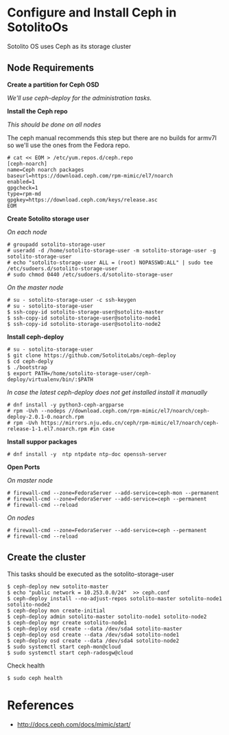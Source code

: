 # Configure and Install Ceph in SotolitoOs

Sotolito OS uses Ceph as its storage cluster

## Node Requirements

**Create a partition for Ceph OSD**

*We'll use ceph-deploy for the administration tasks.*

**Install the Ceph repo**

*This should be done on all nodes*

The ceph manual recommends this step but there are no builds for armv7l so we'll use the ones from the Fedora repo.

```
# cat << EOM > /etc/yum.repos.d/ceph.repo
[ceph-noarch]
name=Ceph noarch packages
baseurl=https://download.ceph.com/rpm-mimic/el7/noarch
enabled=1
gpgcheck=1
type=rpm-md
gpgkey=https://download.ceph.com/keys/release.asc
EOM
```
**Create Sotolito storage user**

*On each node*

```
# groupadd sotolito-storage-user
# useradd -d /home/sotolito-storage-user -m sotolito-storage-user -g sotolito-storage-user
# echo "sotolito-storage-user ALL = (root) NOPASSWD:ALL" | sudo tee /etc/sudoers.d/sotolito-storage-user
# sudo chmod 0440 /etc/sudoers.d/sotolito-storage-user
```

*On the master node*

```
# su - sotolito-storage-user -c ssh-keygen
# su - sotolito-storage-user
$ ssh-copy-id sotolito-storage-user@sotolito-master
$ ssh-copy-id sotolito-storage-user@sotolito-node1
$ ssh-copy-id sotolito-storage-user@sotolito-node2
```

**Install ceph-deploy**

```
# su - sotolito-storage-user
$ git clone https://github.com/SotolitoLabs/ceph-deploy
$ cd ceph-deply
$ ./bootstrap
$ export PATH=/home/sotolito-storage-user/ceph-deploy/virtualenv/bin/:$PATH
```

*In case the latest ceph-deploy does not get installed install it manually*

```
# dnf install -y python3-ceph-argparse
# rpm -Uvh --nodeps //download.ceph.com/rpm-mimic/el7/noarch/ceph-deploy-2.0.1-0.noarch.rpm
# rpm -Uvh https://mirrors.nju.edu.cn/ceph/rpm-mimic/el7/noarch/ceph-release-1-1.el7.noarch.rpm #in case 
```


**Install suppor packages**

```
# dnf install -y  ntp ntpdate ntp-doc openssh-server
```

**Open Ports**

*On master node*

```
# firewall-cmd --zone=FedoraServer --add-service=ceph-mon --permanent
# firewall-cmd --zone=FedoraServer --add-service=ceph --permanent
# firewall-cmd --reload
```

*On nodes*

```
# firewall-cmd --zone=FedoraServer --add-service=ceph --permanent
# firewall-cmd --reload
```

## Create the cluster

This tasks should be executed as the sotolito-storage-user

```
$ ceph-deploy new sotolito-master
$ echo "public network = 10.253.0.0/24"  >> ceph.conf
$ ceph-deploy install --no-adjust-repos sotolito-master sotolito-node1 sotolito-node2
$ ceph-deploy mon create-initial
$ ceph-deploy admin sotolito-master sotolito-node1 sotolito-node2
$ ceph-deploy mgr create sotolito-node1
$ ceph-deploy osd create --data /dev/sda4 sotolito-master
$ ceph-deploy osd create --data /dev/sda4 sotolito-node1
$ ceph-deploy osd create --data /dev/sda4 sotolito-node2
$ sudo systemctl start ceph-mon@cloud
$ sudo systemctl start ceph-radosgw@cloud

```

Check health

```
$ sudo ceph health
```







# References

* http://docs.ceph.com/docs/mimic/start/

